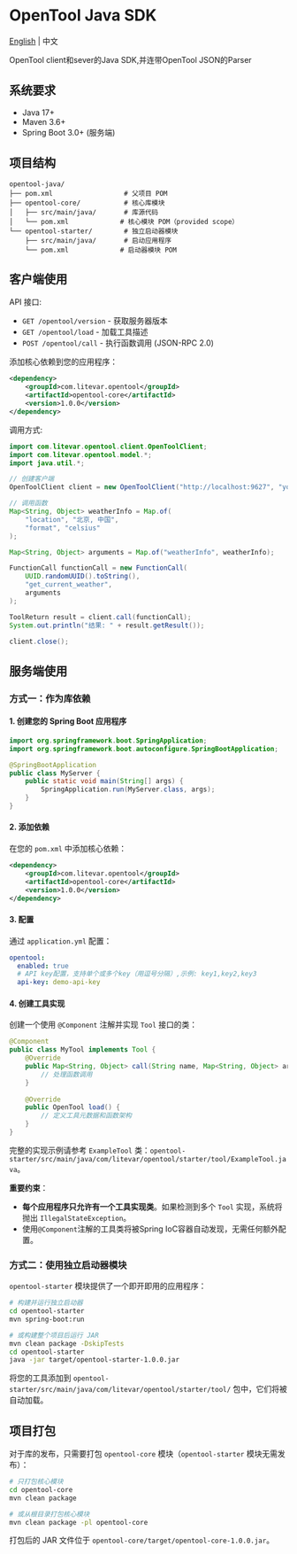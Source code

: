 # OpenTool Java SDK

[English](README.md) | 中文

OpenTool client和sever的Java SDK,并连带OpenTool JSON的Parser

## 系统要求

- Java 17+
- Maven 3.6+
- Spring Boot 3.0+ (服务端)

## 项目结构

```
opentool-java/
├── pom.xml                  # 父项目 POM
├── opentool-core/           # 核心库模块
│   ├── src/main/java/       # 库源代码
│   └── pom.xml             # 核心模块 POM（provided scope）
└── opentool-starter/        # 独立启动器模块
    ├── src/main/java/       # 启动应用程序
    └── pom.xml             # 启动器模块 POM
```

## 客户端使用

API 接口:

- `GET /opentool/version` - 获取服务器版本
- `GET /opentool/load` - 加载工具描述
- `POST /opentool/call` - 执行函数调用 (JSON-RPC 2.0)

添加核心依赖到您的应用程序：

```xml
<dependency>
    <groupId>com.litevar.opentool</groupId>
    <artifactId>opentool-core</artifactId>
    <version>1.0.0</version>
</dependency>
```

调用方式:

```java
import com.litevar.opentool.client.OpenToolClient;
import com.litevar.opentool.model.*;
import java.util.*;

// 创建客户端
OpenToolClient client = new OpenToolClient("http://localhost:9627", "your-api-key");

// 调用函数
Map<String, Object> weatherInfo = Map.of(
    "location", "北京, 中国",
    "format", "celsius"
);

Map<String, Object> arguments = Map.of("weatherInfo", weatherInfo);

FunctionCall functionCall = new FunctionCall(
    UUID.randomUUID().toString(),
    "get_current_weather",
    arguments
);

ToolReturn result = client.call(functionCall);
System.out.println("结果: " + result.getResult());

client.close();
```

## 服务端使用

### 方式一：作为库依赖

#### 1. 创建您的 Spring Boot 应用程序

```java
import org.springframework.boot.SpringApplication;
import org.springframework.boot.autoconfigure.SpringBootApplication;

@SpringBootApplication
public class MyServer {
    public static void main(String[] args) {
        SpringApplication.run(MyServer.class, args);
    }
}
```

#### 2. 添加依赖

在您的 `pom.xml` 中添加核心依赖：

```xml
<dependency>
    <groupId>com.litevar.opentool</groupId>
    <artifactId>opentool-core</artifactId>
    <version>1.0.0</version>
</dependency>
```

#### 3. 配置

通过 `application.yml` 配置：

```yaml
opentool:
  enabled: true
  # API key配置，支持单个或多个key（用逗号分隔）,示例: key1,key2,key3
  api-key: demo-api-key
```

#### 4. 创建工具实现

创建一个使用 `@Component` 注解并实现 `Tool` 接口的类：

```java
@Component
public class MyTool implements Tool {
    @Override
    public Map<String, Object> call(String name, Map<String, Object> arguments) {
        // 处理函数调用
    }
    
    @Override
    public OpenTool load() {
        // 定义工具元数据和函数架构
    }
}
```

完整的实现示例请参考 `ExampleTool` 类：`opentool-starter/src/main/java/com/litevar/opentool/starter/tool/ExampleTool.java`。

**重要约束**：
- **每个应用程序只允许有一个工具实现类**。如果检测到多个 `Tool` 实现，系统将抛出 `IllegalStateException`。
- 使用`@Component`注解的工具类将被Spring IoC容器自动发现，无需任何额外配置。

### 方式二：使用独立启动器模块

`opentool-starter` 模块提供了一个即开即用的应用程序：

```bash
# 构建并运行独立启动器
cd opentool-starter
mvn spring-boot:run

# 或构建整个项目后运行 JAR
mvn clean package -DskipTests
cd opentool-starter
java -jar target/opentool-starter-1.0.0.jar
```

将您的工具添加到 `opentool-starter/src/main/java/com/litevar/opentool/starter/tool/` 包中，它们将被自动加载。

## 项目打包

对于库的发布，只需要打包 `opentool-core` 模块（`opentool-starter` 模块无需发布）：

```bash
# 只打包核心模块
cd opentool-core
mvn clean package

# 或从根目录打包核心模块
mvn clean package -pl opentool-core
```

打包后的 JAR 文件位于 `opentool-core/target/opentool-core-1.0.0.jar`。